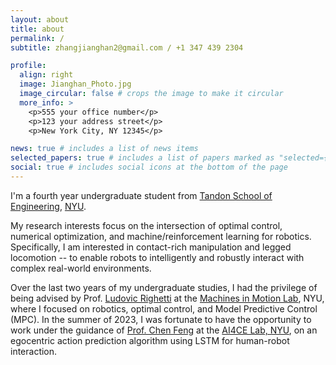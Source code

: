 ```yaml
---
layout: about
title: about
permalink: /
subtitle: zhangjianghan2@gmail.com / +1 347 439 2304

profile:
  align: right
  image: Jianghan_Photo.jpg
  image_circular: false # crops the image to make it circular
  more_info: >
    <p>555 your office number</p>
    <p>123 your address street</p>
    <p>New York City, NY 12345</p>

news: true # includes a list of news items
selected_papers: true # includes a list of papers marked as "selected={true}"
social: true # includes social icons at the bottom of the page
---
```


I'm a fourth year undergraduate student from [Tandon School of Engineering](https://engineering.nyu.edu/), [NYU](https://www.nyu.edu/).

My research interests focus on the intersection of optimal control, numerical optimization, and machine/reinforcement learning for robotics. Specifically, I am interested in contact-rich manipulation and legged locomotion -- to enable robots to intelligently and robustly interact with complex real-world environments.

Over the last two years of my undergraduate studies, I had the privilege of being advised by Prof. [Ludovic Righetti](https://engineering.nyu.edu/faculty/ludovic-righetti) at the [Machines in Motion Lab](https://www.machinesinmotion.org/), NYU, where I focused on robotics, optimal control, and Model Predictive Control (MPC). In the summer of 2023, I was fortunate to have the opportunity to work under the guidance of [Prof. Chen Feng](https://engineering.nyu.edu/faculty/chen-feng) at the [AI4CE Lab, NYU](https://ai4ce.github.io/), on an egocentric action prediction algorithm using LSTM for human-robot interaction.

